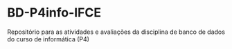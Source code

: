 # BD-P4info-IFCE
Repositório para as atividades e avaliações da disciplina de banco de dados do curso de informática (P4)

